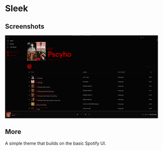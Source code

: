 # Sleek
## Screenshots

![Screenshot](screenshot.png)

## More

A simple theme that builds on the basic Spotify UI.
